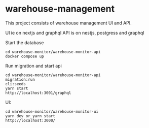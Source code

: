 # warehouse-management

This project consists of warehouse management UI and API.

UI ie on nextjs and graphql
API is on nestjs, postgress and graphql


Start the database
```
cd warehouse-monitor/warehouse-monitor-api
docker compose up
```

Run migration and start api
```
cd warehouse-monitor/warehouse-monitor-api
migration:run
cli:seeds
yarn start
http://localhost:3001/graphql
```

UI:
```
cd warehouse-monitor/warehouse-monitor-ui
yarn dev or yarn start
http://localhost:3000/
```
